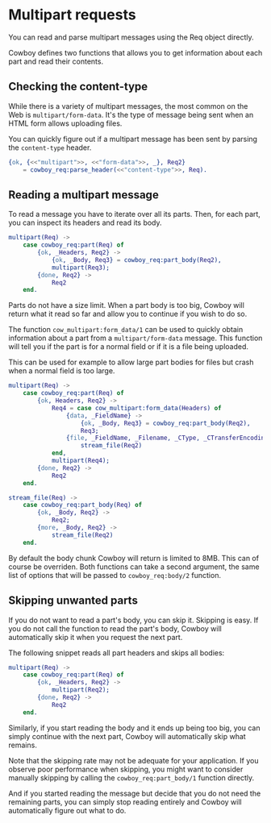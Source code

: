 Multipart requests
==================

You can read and parse multipart messages using the
Req object directly.

Cowboy defines two functions that allows you to get
information about each part and read their contents.

Checking the content-type
-------------------------

While there is a variety of multipart messages, the
most common on the Web is `multipart/form-data`. It's
the type of message being sent when an HTML form
allows uploading files.

You can quickly figure out if a multipart message
has been sent by parsing the `content-type` header.

``` erlang
{ok, {<<"multipart">>, <<"form-data">>, _}, Req2}
    = cowboy_req:parse_header(<<"content-type">>, Req).
```

Reading a multipart message
---------------------------

To read a message you have to iterate over all its
parts. Then, for each part, you can inspect its headers
and read its body.

``` erlang
multipart(Req) ->
    case cowboy_req:part(Req) of
        {ok, _Headers, Req2} ->
            {ok, _Body, Req3} = cowboy_req:part_body(Req2),
            multipart(Req3);
        {done, Req2} ->
            Req2
    end.
```

Parts do not have a size limit. When a part body is
too big, Cowboy will return what it read so far and
allow you to continue if you wish to do so.

The function `cow_multipart:form_data/1` can be used
to quickly obtain information about a part from a
`multipart/form-data` message. This function will
tell you if the part is for a normal field or if it
is a file being uploaded.

This can be used for example to allow large part bodies
for files but crash when a normal field is too large.

``` erlang
multipart(Req) ->
    case cowboy_req:part(Req) of
        {ok, Headers, Req2} ->
            Req4 = case cow_multipart:form_data(Headers) of
                {data, _FieldName} ->
                    {ok, _Body, Req3} = cowboy_req:part_body(Req2),
                    Req3;
                {file, _FieldName, _Filename, _CType, _CTransferEncoding} ->
                    stream_file(Req2)
            end,
            multipart(Req4);
        {done, Req2} ->
            Req2
    end.

stream_file(Req) ->
    case cowboy_req:part_body(Req) of
        {ok, _Body, Req2} ->
            Req2;
        {more, _Body, Req2} ->
            stream_file(Req2)
    end.
```

By default the body chunk Cowboy will return is limited
to 8MB. This can of course be overriden. Both functions
can take a second argument, the same list of options that
will be passed to `cowboy_req:body/2` function.

Skipping unwanted parts
-----------------------

If you do not want to read a part's body, you can skip it.
Skipping is easy. If you do not call the function to read
the part's body, Cowboy will automatically skip it when
you request the next part.

The following snippet reads all part headers and skips
all bodies:

``` erlang
multipart(Req) ->
    case cowboy_req:part(Req) of
        {ok, _Headers, Req2} ->
            multipart(Req2);
        {done, Req2} ->
            Req2
    end.
```

Similarly, if you start reading the body and it ends up
being too big, you can simply continue with the next part,
Cowboy will automatically skip what remains.

Note that the skipping rate may not be adequate for your
application. If you observe poor performance when skipping,
you might want to consider manually skipping by calling
the `cowboy_req:part_body/1` function directly.

And if you started reading the message but decide that you
do not need the remaining parts, you can simply stop reading
entirely and Cowboy will automatically figure out what to do.
